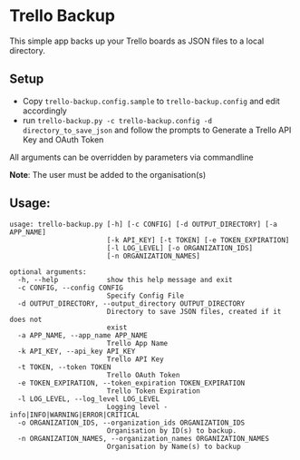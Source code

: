 Trello Backup
=============

This simple app backs up your Trello boards as JSON files to a local directory.

## Setup

- Copy `trello-backup.config.sample` to `trello-backup.config` and edit accordingly
- run `trello-backup.py -c trello-backup.config -d directory_to_save_json` and follow the prompts to Generate a Trello API Key and OAuth Token

All arguments can be overridden by parameters via commandline

**Note**: The user must be added to the organisation(s)


## Usage: 

```
usage: trello-backup.py [-h] [-c CONFIG] [-d OUTPUT_DIRECTORY] [-a APP_NAME]
                        [-k API_KEY] [-t TOKEN] [-e TOKEN_EXPIRATION]
                        [-l LOG_LEVEL] [-o ORGANIZATION_IDS]
                        [-n ORGANIZATION_NAMES]

optional arguments:
  -h, --help            show this help message and exit
  -c CONFIG, --config CONFIG
                        Specify Config File
  -d OUTPUT_DIRECTORY, --output_directory OUTPUT_DIRECTORY
                        Directory to save JSON files, created if it does not
                        exist
  -a APP_NAME, --app_name APP_NAME
                        Trello App Name
  -k API_KEY, --api_key API_KEY
                        Trello API Key
  -t TOKEN, --token TOKEN
                        Trello OAuth Token
  -e TOKEN_EXPIRATION, --token_expiration TOKEN_EXPIRATION
                        Trello Token Expiration
  -l LOG_LEVEL, --log_level LOG_LEVEL
                        Logging level - info|INFO|WARNING|ERROR|CRITICAL
  -o ORGANIZATION_IDS, --organization_ids ORGANIZATION_IDS
                        Organisation by ID(s) to backup.
  -n ORGANIZATION_NAMES, --organization_names ORGANIZATION_NAMES
                        Organisation by Name(s) to backup

```
